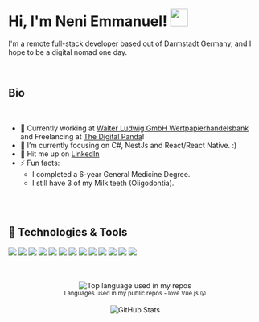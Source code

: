 # Hi, I'm Neni Emmanuel! <img src="https://emojipedia-us.s3.amazonaws.com/source/skype/289/man-health-worker_1f468-200d-2695-fe0f.png" width="35">

I'm a remote full-stack developer based out of Darmstadt Germany, and I hope to be a digital nomad one day.

<br />

## Bio

<br />

- 🔭 Currently working at <a href="https://www.thedigitalpanda.com/" target="_blank">Walter Ludwig GmbH Wertpapierhandelsbank</a> and Freelancing at <a href="https://www.thedigitalpanda.com/" target="_blank">The Digital Panda</a>!
- 🌱 I’m currently focusing on C#, NestJs and React/React Native.  :)
- 💬 Hit me up on [LinkedIn](https://www.linkedin.com/in/emmanuel-neni-a67060152/)
- ⚡ Fun facts:
  - I completed a 6-year General Medicine Degree.
  - I still have 3 of my Milk teeth (Oligodontia).

<br />
<br />

## 🔧 Technologies & Tools
![](https://img.shields.io/badge/OS-Linux-informational?style=flat&logo=linux&logoColor=white&color=blue)
![](https://img.shields.io/badge/Editor-Visual_Studio_Code-informational?style=flat&logo=visual-studio-code&logoColor=white&color=blue)
![](https://img.shields.io/badge/Code-JavaScript-informational?style=flat&logo=javascript&logoColor=white&color=blue)
![](https://img.shields.io/badge/Code-Typescript-informational?style=flat&logo=typescript&logoColor=white&color=blue)
![](https://img.shields.io/badge/Code-React-informational?style=flat&logo=react&logoColor=white&color=blue)
![](https://img.shields.io/badge/Code-Next.js-informational?style=flat&logo=Next.js&logoColor=white&color=blue)
![](https://img.shields.io/badge/Code-Gatsby-informational?style=flat&logo=gatsby&logoColor=white&color=blue)
![](https://img.shields.io/badge/Code-Node.js-informational?style=flat&logo=node.js&logoColor=white&color=blue)
![](https://img.shields.io/badge/Database-PostgreSQL-informational?style=flat&logo=postgresql&logoColor=white&color=blue)
![](https://img.shields.io/badge/Database-MongoDB-informational?style=flat&logo=mongodb&logoColor=white&color=blue)
![](https://img.shields.io/badge/Tools-Docker-informational?style=flat&logo=docker&logoColor=white&color=blue)
![](https://img.shields.io/badge/Cloud-Vercel-informational?style=flat&logo=vercel&logoColor=white&color=blue)
![](https://img.shields.io/badge/Cloud-Digital_Ocean-informational?style=flat&logo=digitalocean&logoColor=white&color=blue)

<br />
<br />

<div align="center">
  <img width="" src="https://github-readme-stats.vercel.app/api/top-langs/?username=NeniEmSu&layout=compact&card_width=450&title_color=007bff&text_color=e7e7e7&icon_color=007bff&bg_color=171c28" alt="Top language used in my repos" />
  <br />
  <small>
    Languages used in my public repos - love Vue.js 😛
  </small>
  <br />
  <br />
  <img align="center" src="https://github-readme-stats.vercel.app/api?username=NeniEmSu&show_icons=true&layout=compact&card_width=450&title_color=007bff&text_color=e7e7e7&icon_color=007bff&bg_color=171c28" alt="GitHub Stats" />
  <br />
</div>
